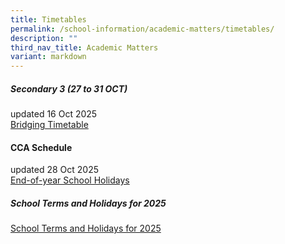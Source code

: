 ```yaml
---
title: Timetables
permalink: /school-information/academic-matters/timetables/
description: ""
third_nav_title: Academic Matters
variant: markdown
---
```

##### Secondary 3  (27 to 31 OCT)
updated 16 Oct 2025<br>
[Bridging Timetable](/files/Bridging_class_timetable_updated.pdf)

#### CCA Schedule
updated 28 Oct 2025<br>
[End-of-year School Holidays](/files/CCA_IP_Schedule___Oct_to_Dec.pdf)


##### School Terms and Holidays for 2025
[School Terms and Holidays for 2025](https://www.moe.gov.sg/news/press-releases/20240812-school-terms-and-holidays-for-2025)